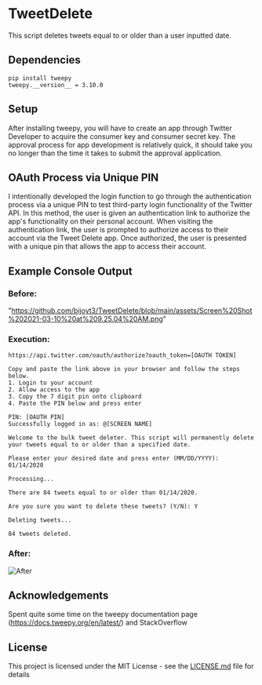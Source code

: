 # TweetDelete
This script deletes tweets equal to or older than a user inputted date.

## Dependencies

```
pip install tweepy
tweepy.__version__ = 3.10.0
```

## Setup

After installing tweepy, you will have to create an app through Twitter Developer to acquire the consumer key and consumer secret key. The approval process for app development is relatively quick, it should take you no longer than the time it takes to submit the approval application. 

## OAuth Process via Unique PIN

I intentionally developed the login function to go through the authentication process via a unique PIN to test third-party login functionality of the Twitter API. In this method, the user is given an authentication link to authorize the app's functionality on their personal account. When visiting the authentication link, the user is prompted to authorize access to their account via the Tweet Delete app. Once authorized, the user is presented with a unique pin that allows the app to access their account. 

## Example Console Output

### Before:

"https://github.com/bijoyt3/TweetDelete/blob/main/assets/Screen%20Shot%202021-03-10%20at%209.25.04%20AM.png"

### Execution:

```
https://api.twitter.com/oauth/authorize?oauth_token=[OAUTH TOKEN]

Copy and paste the link above in your browser and follow the steps below.
1. Login to your account
2. Allow access to the app
3. Copy the 7 digit pin onto clipboard
4. Paste the PIN below and press enter

PIN: [OAUTH PIN]
Successfully logged in as: @[SCREEN NAME]

Welcome to the bulk tweet deleter. This script will permanently delete your tweets equal to or older than a specified date.

Please enter your desired date and press enter (MM/DD/YYYY): 01/14/2020

Processing...

There are 84 tweets equal to or older than 01/14/2020. 

Are you sure you want to delete these tweets? (Y/N): Y

Deleting tweets...

84 tweets deleted.
```
### After:

![After]("https://user-images.githubusercontent.com/7709854/110645790-48160180-8184-11eb-86e7-5f901f79c56f.png")

## Acknowledgements
Spent quite some time on the tweepy documentation page (https://docs.tweepy.org/en/latest/) and StackOverflow

## License

This project is licensed under the MIT License - see the [LICENSE.md](LICENSE.md) file for details
